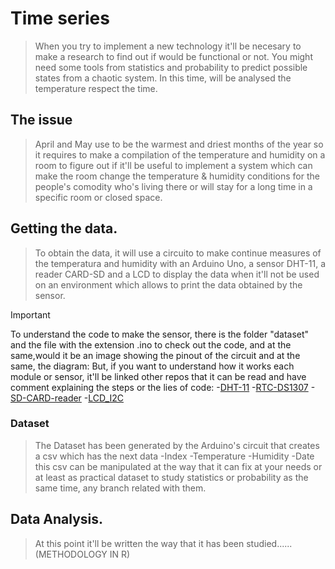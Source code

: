 # Time series
> When you try to implement a new technology it'll be necesary to make a research to find out if would be functional or not. You might need some tools from statistics and probability to predict possible states from a chaotic system.
In this time, will be analysed the temperature respect the time.
 ## The issue
>April and May use to be the warmest and driest months of the year so it requires to make a compilation of the temperature and humidity on a room to figure out if it'll be useful to implement a system which can make the room change the temperature & humidity conditions for the people's comodity who's living there or will stay for a long time in a specific room or closed space.
## Getting the data.
>To obtain the data, it will use a circuito to make continue measures of the temperatura and humidity with an Arduino Uno, a sensor DHT-11, a reader CARD-SD and a LCD to display the data when it'll not be used on an environment which allows to print the data obtained by the sensor.


>[!IMPORTANT]
>To understand the code to make the sensor, there is the folder "dataset" and the file with the extension .ino to check out the code, and at the same,would it be an image showing the pinout of the circuit and at the same, the diagram:
But, if you want to understand how it works each module or sensor, it'll be linked other repos that it can be read and have comment explaining the steps or the lies of code:
>-[DHT-11](https://github.com/JoseAdrianRodriguezGonzalez/arduino/blob/main/6%20capitulo/Sensor_de_tempreatura/Sensor_de_tempreatura.ino)
>-[RTC-DS1307](https://github.com/JoseAdrianRodriguezGonzalez/arduino/blob/main/38%20capitulo/Reloj_de_tiempo_real/Reloj_de_tiempo_real.ino)
>-[SD-CARD-reader](https://github.com/JoseAdrianRodriguezGonzalez/arduino/blob/main/37%20capitulo/Lector_de_temperatura_DHT11_con_tarjeta_SD/Lector_de_temperatura_DHT11_con_tarjeta_SD.ino)
>-[LCD_I2C](https://github.com/JoseAdrianRodriguezGonzalez/arduino/blob/main/35%20capitulo/Pantalla_lcd_con_i2c/Pantalla_lcd_con_i2c.ino)
### Dataset
>The Dataset has been generated by the Arduino's circuit that creates a csv which has the next data
-Index
-Temperature
-Humidity
-Date
this csv can be manipulated at the way that it can fix at your needs or at least as practical dataset to study statistics or probability as the same time, any branch related with them.
## Data Analysis.
>At this point it'll be written the way that it has been studied......(METHODOLOGY IN R)

